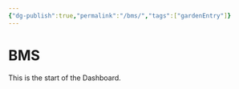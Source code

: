 ```yaml
---
{"dg-publish":true,"permalink":"/bms/","tags":["gardenEntry"]}
---
```


# BMS

This is the start of the Dashboard. 
